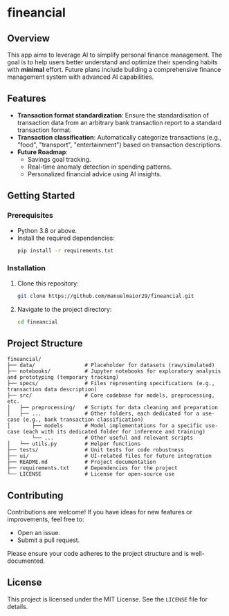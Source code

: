 # fineancial

## Overview
This app aims to leverage AI to simplify personal finance management. The goal is to help users better understand and optimize their spending habits with **minimal** effort. Future plans include building a comprehensive finance management system with advanced AI capabilities.

## Features
- **Transaction format standardization**: Ensure the standardisation of transaction data from an arbitrary bank transaction report to a standard transaction format.
- **Transaction classification**: Automatically categorize transactions (e.g., "food", "transport", "entertainment") based on transaction descriptions.
- **Future Roadmap**:
  - Savings goal tracking.
  - Real-time anomaly detection in spending patterns.
  - Personalized financial advice using AI insights.

## Getting Started
### Prerequisites
- Python 3.8 or above.
- Install the required dependencies:
  ```bash
  pip install -r requirements.txt
  ```

### Installation
1. Clone this repository:
   ```bash
   git clone https://github.com/manuelmaior29/fineancial.git
   ```
2. Navigate to the project directory:
   ```bash
   cd fineancial
   ```

## Project Structure
```
fineancial/
├── data/                # Placeholder for datasets (raw/simulated)
├── notebooks/           # Jupyter notebooks for exploratory analysis and prototyping (temporary tracking)
├── specs/               # Files representing specifications (e.g., transaction data description)
├── src/                 # Core codebase for models, preprocessing, etc.
│   ├── preprocessing/   # Scripts for data cleaning and preparation
│   ├── ...              # Other folders, each dedicated for a use-case (e.g., bank transaction classification)
│       ├── models       # Model implementations for a specific use-case (each with its dedicated folder for inference and training)
        └── ...          # Other useful and relevant scripts 
│   └── utils.py         # Helper functions
├── tests/               # Unit tests for code robustness
├── ui/                  # UI-related files for future integration
├── README.md            # Project documentation
├── requirements.txt     # Dependencies for the project
└── LICENSE              # License for open-source use
```

## Contributing
Contributions are welcome! If you have ideas for new features or improvements, feel free to:
- Open an issue.
- Submit a pull request.

Please ensure your code adheres to the project structure and is well-documented.

## License
This project is licensed under the MIT License. See the `LICENSE` file for details.
